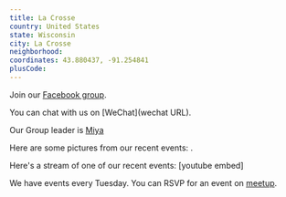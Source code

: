 ```yaml
---
title: La Crosse
country: United States
state: Wisconsin
city: La Crosse
neighborhood: 
coordinates: 43.880437, -91.254841
plusCode:
---
```

Join our [Facebook group](https://www.facebook.com/groups/free.code.camp.la.crosse).

You can chat with us on [WeChat](wechat URL).

Our Group leader is [Miya](freecodecamp.org/miya)

Here are some pictures from our recent events:
![]().

Here's a stream of one of our recent events:
[youtube embed]

We have events every Tuesday. You can RSVP for an event on [meetup](meetupurl).
